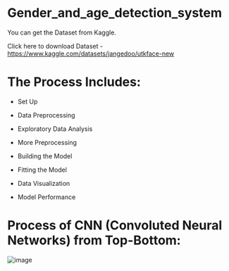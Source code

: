 # Gender_and_age_detection_system

You can get the Dataset from Kaggle.

Click here to download Dataset - https://www.kaggle.com/datasets/jangedoo/utkface-new

# The Process Includes:

* Set Up

* Data Preprocessing

* Exploratory Data Analysis

* More Preprocessing

* Building the Model

* Fitting the Model

* Data Visualization

* Model Performance

# Process of CNN (Convoluted Neural Networks) from Top-Bottom:

![image](https://github.com/richie-777/Gender_and_age_detection_system/assets/79468696/9890cd99-f40b-44be-8b84-e0ea6a7ea220)
